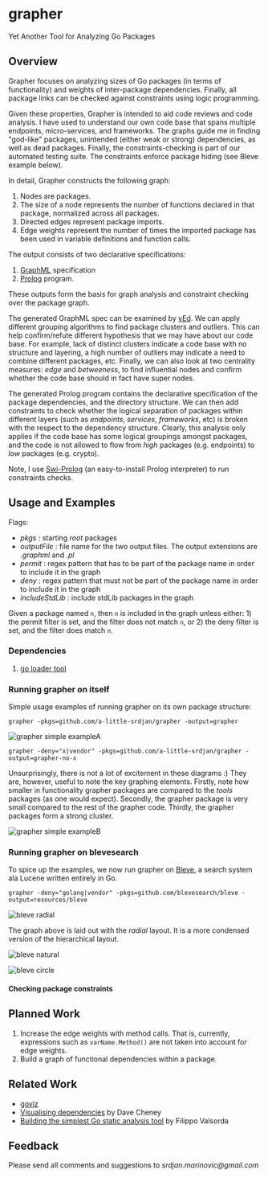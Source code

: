 # grapher
Yet Another Tool for Analyzing Go Packages

## Overview
Grapher focuses on
analyzing sizes of Go packages (in terms of functionality) and weights of
inter-package dependencies. Finally, all package links can be checked against constraints
using logic programming.

Given these properties, Grapher is intended to aid code reviews and code analysis. I have used to
understand our own code base that spans multiple endpoints, micro-services, and frameworks. The graphs guide me
in finding "god-like" packages, unintended (either weak or strong) dependencies, as well as dead packages. 
Finally, the constraints-checking is part of our automated testing suite. The constraints enforce package
hiding (see Bleve example below). 

In detail, Grapher constructs the following graph:

1. Nodes are packages.
2. The size of a node represents the number of functions declared in that package, normalized across all packages.
3. Directed edges represent package imports.
4. Edge weights represent the number of times the imported package has been used in variable definitions and function calls. 

The output consists of two declarative specifications:

1. [GraphML](http://graphml.graphdrawing.org/) specification
2. [Prolog](https://en.wikipedia.org/wiki/Prolog) program. 

These outputs form the basis for graph analysis and constraint checking over the package graph.

The generated GraphML spec can be examined by [yEd](http://www.yworks.com/products/yed). We can apply different grouping algorithms
to find package clusters and outliers. This can help confirm/refute different hypothesis that we may have about our code base.
For example, lack of distinct clusters indicate a code base with no structure and layering, a high number of outliers may indicate
a need to combine different packages, etc. Finally, we can also look at two centrality measures: _edge_ and _betweeness_, to 
find influential nodes and confirm whether the code base should in fact have super nodes.

The generated Prolog program contains the declarative specification
of the package dependencies, and the directory structure. We can then add constraints to check whether the logical separation of packages within
different layers (such as _endpoints_, _services_, _frameworks_, etc) is broken with the respect to the dependency structure. Clearly, this
analysis only applies if the code base has some logical groupings amongst packages, and the code is not allowed to flow from _high_ packages
(e.g. endpoints) to _low_ packages (e.g. crypto).

Note, I use [Swi-Prolog](http://www.swi-prolog.org/) (an easy-to-install Prolog interpreter) to run constraints checks.

## Usage and Examples
Flags:
* _pkgs_ : starting _root_ packages
* _outputFile_ : file name for the two output files. The output extensions are _.graphml_ and _.pl_
* _permit_ : regex pattern that has to be part of the package name in order to include it in the graph
* _deny_ : regex pattern that must not be part of the package name in order to include it in the graph
* _includeStdLib_ : include stdLib packages in the graph

Given a package named `n`, then `n` is included in the graph unless either: 1) the permit filter is set, and the filter does not match `n`, 
or 2) the deny filter is set, and the filter does match `n`.

### Dependencies
1. [go loader tool](https://godoc.org/golang.org/x/tools/go/loader)

### Running grapher on itself
Simple usage examples of running grapher on its own package structure:
	
`grapher -pkgs=github.com/a-little-srdjan/grapher -output=grapher` 

![grapher simple exampleA](resources/grapher.png "Grapher on grapher")

`grapher -deny="x|vendor" -pkgs=github.com/a-little-srdjan/grapher -output=grapher-no-x` 

Unsurprisingly, there is not a lot of excitement in these diagrams :) They are, however, useful to note the key graphing elements. Firstly,
note how smaller in functionality grapher packages are compared to the _tools_ packages (as one would expect). Secondly, the grapher package 
is very small compared to the rest of the grapher code. Thirdly, the grapher packages form a strong cluster.  

![grapher simple exampleB](resources/grapher-no-x.png "Grapher on grapher and excluding the x packages")

### Running grapher on blevesearch
To spice up the examples, we now run grapher on [Bleve](https://github.com/blevesearch/bleve), a search system ala Lucene written entirely in Go.

`grapher -deny="golang|vendor" -pkgs=github.com/blevesearch/bleve -output=resources/bleve`

![bleve radial](resources/bleve_radial.png "Grapher on bleve")

The graph above is laid out with the _radial_ layout. It is a more condensed version of the hierarchical layout. 

![bleve natural](resources/bleve_natural.png "Grapher on bleve")

![bleve circle](resources/bleve_circle.png "Grapher on bleve")

#### Checking package constraints


## Planned Work
1. Increase the edge weights with method calls. That is, currently, expressions such as
`varName.Method()` are not taken into account for edge weights.
2. Build a graph of functional dependencies within a package.  

## Related Work
* [goviz](https://github.com/hirokidaichi/goviz)
* [Visualising dependencies](https://dave.cheney.net/2014/11/21/visualising-dependencies) by Dave Cheney
* [Building the simplest Go static analysis tool](https://blog.cloudflare.com/building-the-simplest-go-static-analysis-tool/) by Filippo Valsorda

## Feedback
Please send all comments and suggestions to _srdjan.marinovic@gmail.com_
